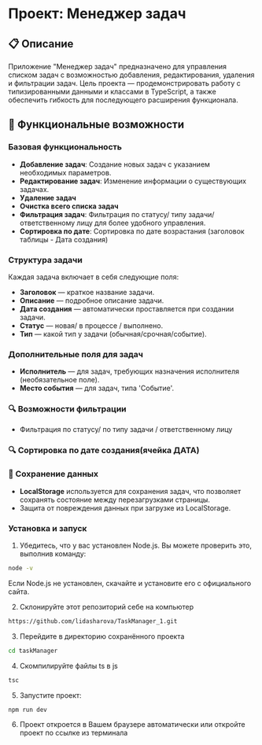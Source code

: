# Проект: Менеджер задач

## 📋 Описание
Приложение "Менеджер задач" предназначено для управления списком задач с возможностью добавления, редактирования, удаления и фильтрации задач. Цель проекта — продемонстрировать работу с типизированными данными и классами в TypeScript, а также обеспечить гибкость для последующего расширения функционала.

## 🚀 Функциональные возможности

### Базовая функциональность
- **Добавление задач**: Создание новых задач с указанием необходимых параметров.
- **Редактирование задач**: Изменение информации о существующих задачах.
- **Удаление задач**
- **Очистка всего списка задач** 
- **Фильтрация задач**: Фильтрация по статусу/ типу задачи/ ответственному лицу для более удобного управления.
- **Сортировка по дате**: Сортировка по дате возрастания (заголовок таблицы - Дата создания)

### Структура задачи
Каждая задача включает в себя следующие поля:
- **Заголовок** — краткое название задачи.
- **Описание** — подробное описание задачи.
- **Дата создания** — автоматически проставляется при создании задачи.
- **Статус** — новая/ в процессе / выполнено.
- **Тип** — какой тип у задачи (обычная/срочная/событие).

### Дополнительные поля для задач
- **Исполнитель** — для задач, требующих назначения исполнителя (необязательное поле).
- **Место события** — для задач, типа 'Событие'.

### 🔍 Возможности фильтрации
- Фильтрация по статусу/ по типу задачи / ответственному лицу

### 🔍 Сортировка по дате создания(ячейка ДАТА)

### 💾 Сохранение данных
- **LocalStorage** используется для сохранения задач, что позволяет сохранять состояние между перезагрузками страницы.
- Защита от повреждения данных при загрузке из LocalStorage.

### **Установка и запуск**
1) Убедитесь, что у вас установлен Node.js. Вы можете проверить это, выполнив команду:
```bash
node -v
```
Если Node.js не установлен, скачайте и установите его с официального сайта.

2) Склонируйте этот репозиторий себе на компьютер
```bash
https://github.com/lidasharova/TaskManager_1.git
```
3) Перейдите в директорию сохранённого проекта
```bash
cd taskManager
```
4) Скомпилируйте файлы ts в js
```bash
tsc
```
5) Запустите проект:
```bash
npm run dev
```
6) Проект откроется в Вашем браузере автоматически или откройте проект по ссылке из терминала
